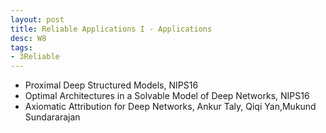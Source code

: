 ```yaml
---
layout: post
title: Reliable Applications I - Applications
desc: W8
tags:
- 3Reliable
---
```


* Proximal Deep Structured Models, NIPS16
* Optimal Architectures in a Solvable Model of Deep Networks, NIPS16
* Axiomatic Attribution for Deep Networks, Ankur Taly, Qiqi Yan,Mukund
Sundararajan
